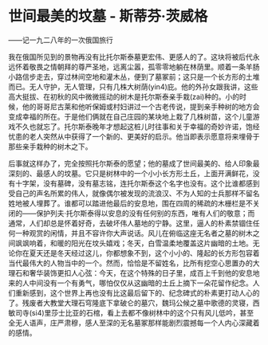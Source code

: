 # 世间最美的坟墓 - 斯蒂芬·茨威格

——记一九二八年的一次俄国旅行

我在俄国所见到的景物再没有比托尔斯泰墓更宏伟、更感人的了。这块将被后代永远怀着敬畏之情朝拜的尊严圣地，远离尘嚣，孤零零地躺在林荫里。顺着一条羊肠小路信步走去，穿过林间空地和灌木丛，便到了墓冢前；这只是一个长方形的土堆而已。无人守护，无人管理，只有几株大树荫(yin4)庇。他的外孙女跟我讲，这些高大挺拔、在初秋的风中微微摇动的树木是托尔斯泰亲手栽(zai)种的。小的时候，他的哥哥尼古莱和他听保姆或村妇讲过一个古老传说，提到亲手种树的地方会变成幸福的所在。于是他们俩就在自己庄园的某块地上栽了几株树苗，这个儿童游戏不久也就忘了。托尔斯泰晚年才想起这桩儿时往事和关于幸福的奇妙许诺，饱经忧患的老人突然从中获得了一个新的、更美好的启示。他当即表示愿意将来埋骨于那些亲手栽种的树木之下。

后事就这样办了，完全按照托尔斯泰的愿望；他的墓成了世间最美的、给人印象最深刻的、最感人的坟墓。它只是树林中的一个小小长方形土丘，上面开满鲜花，没有十字架，没有墓碑，没有墓志铭，连托尔斯泰这个名字也没有。这个比谁都感到受自己的声名所累的伟人，就像偶尔被发现的流浪汉、不为人知的士兵那样不留名姓地被人埋葬了。谁都可以踏进他最后的安息地，围在四周的稀疏的木栅栏是不关闭的——保护列夫·托尔斯泰得以安息的没有任何别的东西，唯有人们的敬意；而通常，人们却总是怀着好奇，去破坏伟人墓地的宁静。这里，逼人的朴素禁锢住任何一种观赏的闲情，并且不容许你大声说话。风儿在俯临这座无名者之墓的树木之间飒飒响着，和暖的阳光在坟头嬉戏；冬天，白雪温柔地覆盖这片幽暗的土地。无论你在夏天还是冬天经过这儿，你都想象不到，这个小小的、隆起的长方形包容着当代最伟大的人物当中的一个。然而，恰恰是不留姓名，比所有挖空心思置办的大理石和奢华装饰更扣人心弦：今天，在这个特殊的日子里，成百上千到他的安息地来的人中间没有一个有勇气，哪怕仅仅从这幽暗的土丘上摘下一朵花留作纪念。人们重新感到，这个世界上再也没有比这最后留下的、纪念碑式的朴素更打动人心的了。残废者大教堂大理石穹隆底下拿破仑的墓穴，魏玛公候之墓中歌德的灵寝，西敏司寺(si4)里莎士比亚的石棺，看上去都不像树林中的这个只有风儿低吟，甚至全无人语声，庄严肃穆，感人至深的无名墓冢那样能剧烈震撼每一个人内心深藏着的感情。
